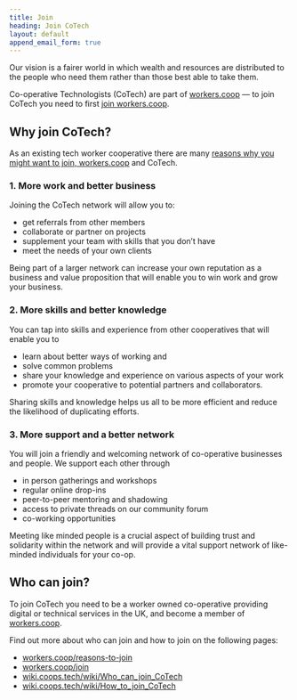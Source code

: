 ```yaml
---
title: Join
heading: Join CoTech
layout: default
append_email_form: true
---
```


Our vision is a fairer world in which wealth and resources are distributed to the people who need them rather than those best able to take them.

Co-operative Technologists (CoTech) are part of [workers.coop](https://www.workers.coop/) &mdash; to join CoTech you need to first [join workers.coop](https://www.workers.coop/join/).

## Why join CoTech?

As an existing tech worker cooperative there are many [reasons why you might want to join, workers.coop](https://www.workers.coop/reasons-to-join/) and CoTech.

### 1. More work and better business

Joining the CoTech network will allow you to:
* get referrals from other members
* collaborate or partner on projects
* supplement your team with skills that you don’t have
* meet the needs of your own clients

Being part of a larger network can increase your own reputation as a business and value proposition that will enable you to win work and grow your business.

### 2. More skills and better knowledge

You can tap into skills and experience from other cooperatives that will enable you to
* learn about better ways of working and
* solve common problems
* share your knowledge and experience on various aspects of your work
* promote your cooperative to potential partners and collaborators.

Sharing skills and knowledge helps us all to be more efficient and reduce the likelihood of duplicating efforts.

### 3. More support and a better network
You will join a friendly and welcoming network of co-operative businesses and people. We support each other through
* in person gatherings and workshops
* regular online drop-ins
* peer-to-peer mentoring and shadowing
* access to private threads on our community forum
* co-working opportunities

Meeting like minded people is a crucial aspect of building trust and solidarity within the network and will provide a vital support network of like-minded individuals for your co-op.

## Who can join?

To join CoTech you need to be a worker owned co-operative providing digital or technical services in the UK, and become a member of [workers.coop](https://www.workers.coop/join/).

Find out more about who can join and how to join on the following pages:

* [workers.coop/reasons-to-join](https://www.workers.coop/reasons-to-join/)
* [workers.coop/join](https://www.workers.coop/join/)
* [wiki.coops.tech/wiki/Who_can_join_CoTech](https://wiki.coops.tech/wiki/Who_can_join_CoTech)
* [wiki.coops.tech/wiki/How_to_join_CoTech](https://wiki.coops.tech/wiki/How_to_join_CoTech)

[about]: /about
[manifesto]: /manifesto
